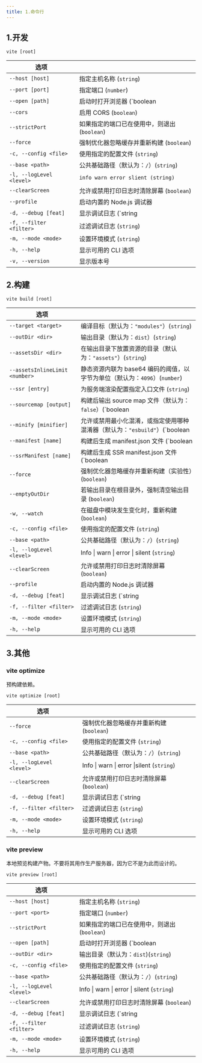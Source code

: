 ```yaml
---
title: 1.命令行
---
```


## 1.开发

```shell
vite [root]
```

| 选项                     |                                              |
| ------------------------ | -------------------------------------------- |
| `--host [host]`          | 指定主机名称 (`string`)                      |
| `--port [port]`          | 指定端口 (`number`)                          |
| `--open [path]`          | 启动时打开浏览器 (`boolean |string`)         |
| `--cors`                 | 启用 CORS (`boolean`)                        |
| `--strictPort`           | 如果指定的端口已在使用中，则退出 (`boolean`) |
| `--force`                | 强制优化器忽略缓存并重新构建 (`boolean`)     |
| `-c, --config <file>`    | 使用指定的配置文件 (`string`)                |
| `--base <path>`          | 公共基础路径（默认为：`/`）(`string`)        |
| `-l, --logLevel <level>` | `info warn error slient (string)`            |
| `--clearScreen`          | 允许或禁用打印日志时清除屏幕 (`boolean`)     |
| `--profile`              | 启动内置的 Node.js 调试器                    |
| `-d, --debug [feat]`     | 显示调试日志 (`string |boolean`)             |
| `-f, --filter <filter>`  | 过滤调试日志 (`string`)                      |
| `-m, --mode <mode>`      | 设置环境模式 (`string`)                      |
| `-h, --help`             | 显示可用的 CLI 选项                          |
| `-v, --version`          | 显示版本号                                   |

## 2.构建

```shell
vite build [root]
```

| 选项                           |                                                              |
| ------------------------------ | ------------------------------------------------------------ |
| `--target <target>`            | 编译目标（默认为：`"modules"`）(`string`)                    |
| `--outDir <dir>`               | 输出目录（默认为：`dist`）(`string`)                         |
| `--assetsDir <dir>`            | 在输出目录下放置资源的目录（默认为：`"assets"`）(`string`)   |
| `--assetsInlineLimit <number>` | 静态资源内联为 base64 编码的阈值，以字节为单位（默认为：`4096`）(`number`) |
| `--ssr [entry]`                | 为服务端渲染配置指定入口文件 (`string`)                      |
| `--sourcemap [output]`         | 构建后输出 source map 文件（默认为：`false`）(`boolean |"inline" |"hidden"`) |
| `--minify [minifier]`          | 允许或禁用最小化混淆，或指定使用哪种混淆器（默认为：`"esbuild"`）(`boolean |"terser" |"esbuild"`) |
| `--manifest [name]`            | 构建后生成 manifest.json 文件 (`boolean |string`)            |
| `--ssrManifest [name]`         | 构建后生成 SSR manifest.json 文件 (`boolean |string`)        |
| `--force`                      | 强制优化器忽略缓存并重新构建（实验性）(`boolean`)            |
| `--emptyOutDir`                | 若输出目录在根目录外，强制清空输出目录 (`boolean`)           |
| `-w, --watch`                  | 在磁盘中模块发生变化时，重新构建 (`boolean`)                 |
| `-c, --config <file>`          | 使用指定的配置文件 (`string`)                                |
| `--base <path>`                | 公共基础路径（默认为：`/`）(`string`)                        |
| `-l, --logLevel <level>`       | Info \| warn \| error \| silent (`string`)                   |
| `--clearScreen`                | 允许或禁用打印日志时清除屏幕 (`boolean`)                     |
| `--profile`                    | 启动内置的 Node.js 调试器                                    |
| `-d, --debug [feat]`           | 显示调试日志 (`string |boolean`)                             |
| `-f, --filter <filter>`        | 过滤调试日志 (`string`)                                      |
| `-m, --mode <mode>`            | 设置环境模式 (`string`)                                      |
| `-h, --help`                   | 显示可用的 CLI 选项                                          |


## 3.其他

### vite optimize

预构建依赖。

```shell
vite optimize [root]
```

| 选项                     |                                           |
| ------------------------ | ----------------------------------------- |
| `--force`                | 强制优化器忽略缓存并重新构建 (`boolean`)  |
| `-c, --config <file>`    | 使用指定的配置文件 (`string`)             |
| `--base <path>`          | 公共基础路径（默认为：`/`）(`string`)     |
| `-l, --logLevel <level>` | Info \| warn \| error \|silent (`string`) |
| `--clearScreen`          | 允许或禁用打印日志时清除屏幕 (`boolean`)  |
| `-d, --debug [feat]`     | 显示调试日志 (`string |boolean`)          |
| `-f, --filter <filter>`  | 过滤调试日志 (`string`)                   |
| `-m, --mode <mode>`      | 设置环境模式 (`string`)                   |
| `-h, --help`             | 显示可用的 CLI 选项                       |



### vite preview

本地预览构建产物。不要将其用作生产服务器，因为它不是为此而设计的。

```shell
vite preview [root]
```



| 选项                     |                                              |
| ------------------------ | -------------------------------------------- |
| `--host [host]`          | 指定主机名称 (`string`)                      |
| `--port <port>`          | 指定端口 (`number`)                          |
| `--strictPort`           | 如果指定的端口已在使用中，则退出 (`boolean`) |
| `--open [path]`          | 启动时打开浏览器 (`boolean |string`)         |
| `--outDir <dir>`         | 输出目录（默认为：`dist`)(`string`)          |
| `-c, --config <file>`    | 使用指定的配置文件 (`string`)                |
| `--base <path>`          | 公共基础路径（默认为：`/`）(`string`)        |
| `-l, --logLevel <level>` | Info \| warn \| error \| silent (`string`)   |
| `--clearScreen`          | 允许或禁用打印日志时清除屏幕 (`boolean`)     |
| `-d, --debug [feat]`     | 显示调试日志 (`string |boolean`)             |
| `-f, --filter <filter>`  | 过滤调试日志 (`string`)                      |
| `-m, --mode <mode>`      | 设置环境模式 (`string`)                      |
| `-h, --help`             | 显示可用的 CLI 选项                          |

